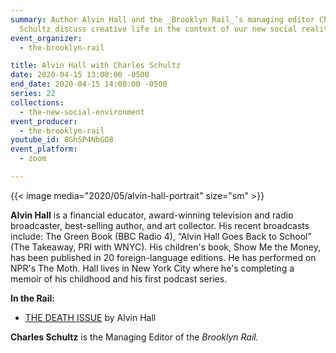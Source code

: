 ```yaml
---
summary: Author Alvin Hall and the _Brooklyn Rail_’s managing editor Charles
  Schultz discuss creative life in the context of our new social reality.
event_organizer:
  - the-brooklyn-rail

title: Alvin Hall with Charles Schultz
date: 2020-04-15 13:00:00 -0500
end_date: 2020-04-15 14:00:00 -0500
series: 22
collections:
  - the-new-social-environment
event_producer:
  - the-brooklyn-rail
youtube_id: 8GhSP4NbGO8
event_platform:
  - zoom

---
```


{{< image media="2020/05/alvin-hall-portrait" size="sm" >}}

**Alvin Hall** is a financial educator, award-winning television and radio broadcaster, best-selling author, and art collector. His recent broadcasts include: The Green Book (BBC Radio 4), “Alvin Hall Goes Back to School” (The Takeaway, PRI with WNYC). His children's book, Show Me the Money, has been published in 20 foreign-language editions. He has performed on NPR's The Moth. Hall lives in New York City where he's completing a memoir of his childhood and his first podcast series.

**In the Rail:**

* [THE DEATH ISSUE](https://brooklynrail.org/2020/02/editorsmessage/The-Death-Issue) by Alvin Hall

**Charles Schultz** is the Managing Editor of the *Brooklyn Rail.*
